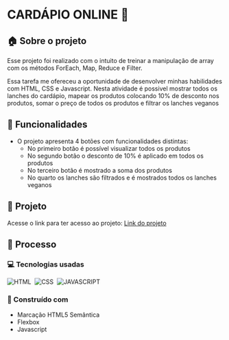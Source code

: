  # CARDÁPIO ONLINE :hamburger:

 ## :house: Sobre o projeto
 <p>
    Esse projeto foi realizado com o intuito de treinar a manipulação de array com os métodos ForEach, Map, Reduce e Filter. 
 </p>
 <p>
   Essa tarefa me ofereceu a oportunidade de desenvolver minhas habilidades com HTML, CSS e Javascript. Nesta atividade é possivel mostrar todos os lanches do cardápio, mapear os produtos colocando 10% de desconto nos produtos, somar o preço de todos os produtos e filtrar os lanches veganos
 </p>

 ## :hammer: Funcionalidades
  - O projeto apresenta 4 botões com funcionalidades distintas:
      - No primeiro botão é possível visualizar todos os produtos
      - No segundo botão o desconto de 10% é aplicado em todos os produtos
      - No terceiro botão é mostrado a soma dos produtos
      - No quarto os lanches são filtrados e é mostrados todos os lanches veganos

 ## :pushpin: Projeto
 <p>
   Acesse o link para ter acesso ao projeto: <a href="">Link do projeto</a>
 </p>

 ## :file_folder: Processo
 ### :computer: Tecnologias usadas
   ![HTML](https://img.shields.io/badge/HTML5-E34F26?style=for-the-badge&logo=html5&logoColor=white)&nbsp;
   ![CSS](https://img.shields.io/badge/CSS3-1572B6?style=for-the-badge&logo=css3&logoColor=white)&nbsp;
   ![JAVASCRIPT](https://img.shields.io/badge/JavaScript-F7DF1E?style=for-the-badge&logo=javascript&logoColor=black)&nbsp;
 
 ### :wrench: Construído com

  - Marcação HTML5 Semântica
  - Flexbox
  - Javascript
